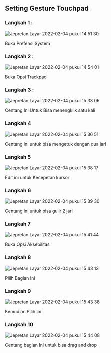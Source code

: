 ## Setting Gesture Touchpad

### Langkah 1 :
![Jepretan Layar 2022-02-04 pukul 14 51 30](https://user-images.githubusercontent.com/89202419/152491805-a007f84c-37cc-425d-8ed7-d99ae5866647.png)

Buka Prefensi System 

### Langkah 2 : 
![Jepretan Layar 2022-02-04 pukul 14 54 01](https://user-images.githubusercontent.com/89202419/152492414-b324fdef-def1-412e-a4c8-b1aa336cacff.png)

Buka Opsi Trackpad

### Langkah 3 : 
![Jepretan Layar 2022-02-04 pukul 15 33 06](https://user-images.githubusercontent.com/89202419/152497106-2a7fdd34-1874-4cb8-89ab-c12a5e093c29.png)

Centang Ini Untuk Bisa menengklik satu kali

### Langkah 4
![Jepretan Layar 2022-02-04 pukul 15 36 51](https://user-images.githubusercontent.com/89202419/152497554-52ef8781-1b73-441b-999e-b6593592aab6.png)

Centang ini untuk bisa mengetuk dengan dua jari

### Langkah 5
![Jepretan Layar 2022-02-04 pukul 15 38 17](https://user-images.githubusercontent.com/89202419/152497734-b5f6e15d-cb09-4a37-9f82-eac8412af090.png)

Edit ini untuk Kecepetan kursor

### Langkah 6

![Jepretan Layar 2022-02-04 pukul 15 39 30](https://user-images.githubusercontent.com/89202419/152497939-882e3970-940c-49d1-a6bd-90f6ea104086.png)

Centang ini untuk bisa gulir 2 jari

### Langkah 7

![Jepretan Layar 2022-02-04 pukul 15 41 44](https://user-images.githubusercontent.com/89202419/152498384-1c0a65fc-760c-490b-a538-0760faebbd1c.png)

Buka Opsi Aksebilitas

### Langkah 8

![Jepretan Layar 2022-02-04 pukul 15 43 13](https://user-images.githubusercontent.com/89202419/152498438-6a4a07ac-8144-4460-956d-f386d735c7c8.png)

Pilih Bagian Ini

### Langkah 9

![Jepretan Layar 2022-02-04 pukul 15 43 38](https://user-images.githubusercontent.com/89202419/152498500-35c0cbb2-278c-4378-86e6-2f9bc9c317cb.png)

Kemudian Pilih ini

### Langkah 10

![Jepretan Layar 2022-02-04 pukul 15 44 08](https://user-images.githubusercontent.com/89202419/152498552-268b7f29-a57c-4123-a069-c2fc6e7a32e0.png)

Centang bagian Ini untuk bisa drag and drop





